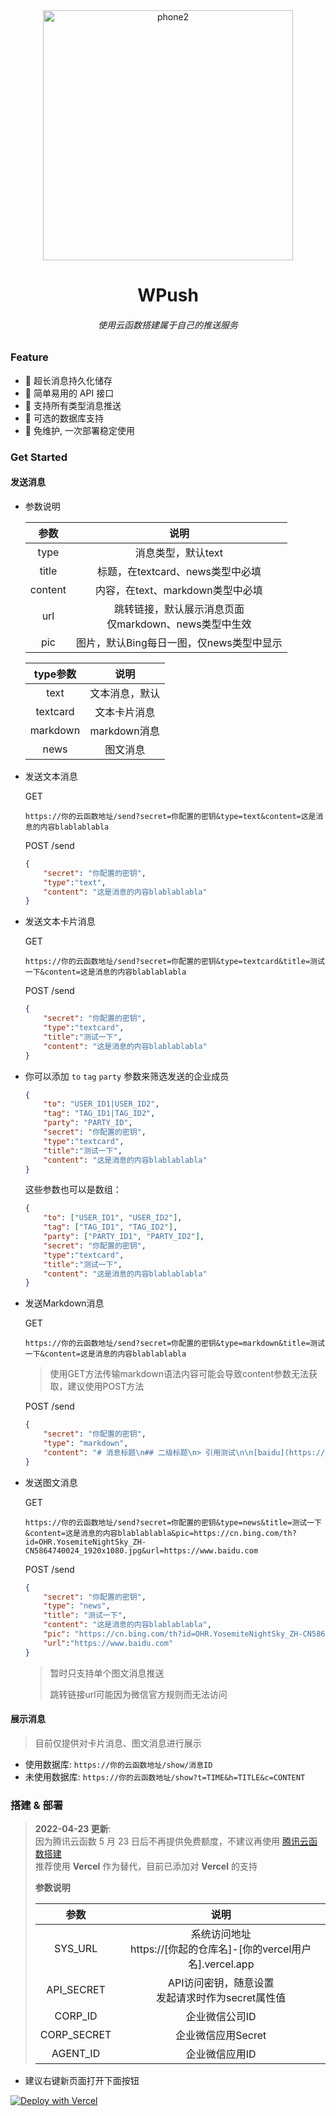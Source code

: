 <div align=center><img src="docs/phone.jpg" width="400" alt="phone2"/></div>

<h1 align="center">WPush</h1>
<h6 align="center">使用云函数搭建属于自己的推送服务</h6>


### Feature
- :tada: 超长消息持久化储存  
- :tada: 简单易用的 API 接口  
- :tada: 支持所有类型消息推送  
- :tada: 可选的数据库支持  
- :tada: 免维护, 一次部署稳定使用

### Get Started
#### 发送消息
- 参数说明

  |  参数   |                           说明                           |
  | :-----: | :------------------------------------------------------: |
  |  type   |                    消息类型，默认text                    |
  |  title  |             标题，在textcard、news类型中必填             |
  | content |             内容，在text、markdown类型中必填             |
  |   url   | 跳转链接，默认展示消息页面<br>仅markdown、news类型中生效 |
  |   pic   |         图片，默认Bing每日一图，仅news类型中显示         |

  | type参数 |      说明      |
  | :------: | :------------: |
  |   text   | 文本消息，默认 |
  | textcard |  文本卡片消息  |
  | markdown |  markdown消息  |
  |   news   |    图文消息    |
  
- 发送文本消息

  GET

  ```
  https://你的云函数地址/send?secret=你配置的密钥&type=text&content=这是消息的内容blablablabla
  ```
  
  POST /send

  ```json
  {
      "secret": "你配置的密钥",
      "type":"text",
      "content": "这是消息的内容blablablabla"
  }
  ```
  
  
  
- 发送文本卡片消息  

  GET

  ```
  https://你的云函数地址/send?secret=你配置的密钥&type=textcard&title=测试一下&content=这是消息的内容blablablabla
  ```

  POST /send

  ```json
  {
      "secret": "你配置的密钥",
      "type":"textcard",
      "title":"测试一下",
      "content": "这是消息的内容blablablabla"
  }
  ```

- 你可以添加 `to` `tag` `party` 参数来筛选发送的企业成员

  ```json
  {
      "to": "USER_ID1|USER_ID2",
      "tag": "TAG_ID1|TAG_ID2",
      "party": "PARTY_ID",
      "secret": "你配置的密钥",
      "type":"textcard",
      "title":"测试一下",
      "content": "这是消息的内容blablablabla"
  }
  ```

  这些参数也可以是数组：

  ```json
  {
      "to": ["USER_ID1", "USER_ID2"],
      "tag": ["TAG_ID1", "TAG_ID2"],
      "party": ["PARTY_ID1", "PARTY_ID2"],
      "secret": "你配置的密钥",
      "type":"textcard",
      "title":"测试一下",
      "content": "这是消息的内容blablablabla"
  }
  ```

  

- 发送Markdown消息

  GET

  ```
  https://你的云函数地址/send?secret=你配置的密钥&type=markdown&title=测试一下&content=这是消息的内容blablablabla
  ```

  > 使用GET方法传输markdown语法内容可能会导致content参数无法获取，建议使用POST方法

  POST /send

  ```json
  {
      "secret": "你配置的密钥",
      "type": "markdown",
      "content": "# 消息标题\n## 二级标题\n> 引用测试\n\n[baidu](https://baidu.com)"
  }
  ```

  

- 发送图文消息

  GET

  ```
  https://你的云函数地址/send?secret=你配置的密钥&type=news&title=测试一下&content=这是消息的内容blablablabla&pic=https://cn.bing.com/th?id=OHR.YosemiteNightSky_ZH-CN5864740024_1920x1080.jpg&url=https://www.baidu.com
  ```

  POST /send

  ```json
  {
      "secret": "你配置的密钥",
      "type": "news",
      "title": "测试一下",
      "content": "这是消息的内容blablablabla",
      "pic": "https://cn.bing.com/th?id=OHR.YosemiteNightSky_ZH-CN5864740024_1920x1080.jpg",
      "url":"https://www.baidu.com"
  }
  ```

  > 暂时只支持单个图文消息推送
  >
  > 跳转链接url可能因为微信官方规则而无法访问

#### 展示消息
> 目前仅提供对卡片消息、图文消息进行展示 

- 使用数据库: `https://你的云函数地址/show/消息ID`
- 未使用数据库: `https://你的云函数地址/show?t=TIME&h=TITLE&c=CONTENT`


### 搭建 & 部署
> **2022-04-23 更新**:  
> 因为腾讯云函数 5 月 23 日后不再提供免费额度，不建议再使用 [腾讯云函数搭建](docs/scf.md)  
> 推荐使用 **Vercel** 作为替代，目前已添加对 **Vercel** 的支持
>
> **参数说明**
>
> |    参数     |                             说明                             |
> | :---------: | :----------------------------------------------------------: |
> |   SYS_URL   | 系统访问地址<br>https://[你起的仓库名]-[你的vercel用户名].vercel.app |
> | API_SECRET  |     API访问密钥，随意设置<br>发起请求时作为secret属性值      |
> |   CORP_ID   |                        企业微信公司ID                        |
> | CORP_SECRET |                      企业微信应用Secret                      |
> |  AGENT_ID   |                        企业微信应用ID                        |

- 建议右键新页面打开下面按钮

[![Deploy with Vercel](https://vercel.com/button)](https://vercel.com/new/clone?repository-url=https%3A%2F%2Fgithub.com%2Fhyunel%2Fwpush&env=SYS_URL,API_SECRET,CORP_ID,CORP_SECRET,AGENT_ID&envDescription=Configuration%20needed%20for%20WPush&envLink=https%3A%2F%2Fgithub.com%2Fhyunel%2Fwpush%2Fblob%2Fmaster%2Fconfig.py&project-name=wpush&repo-name=wpush)